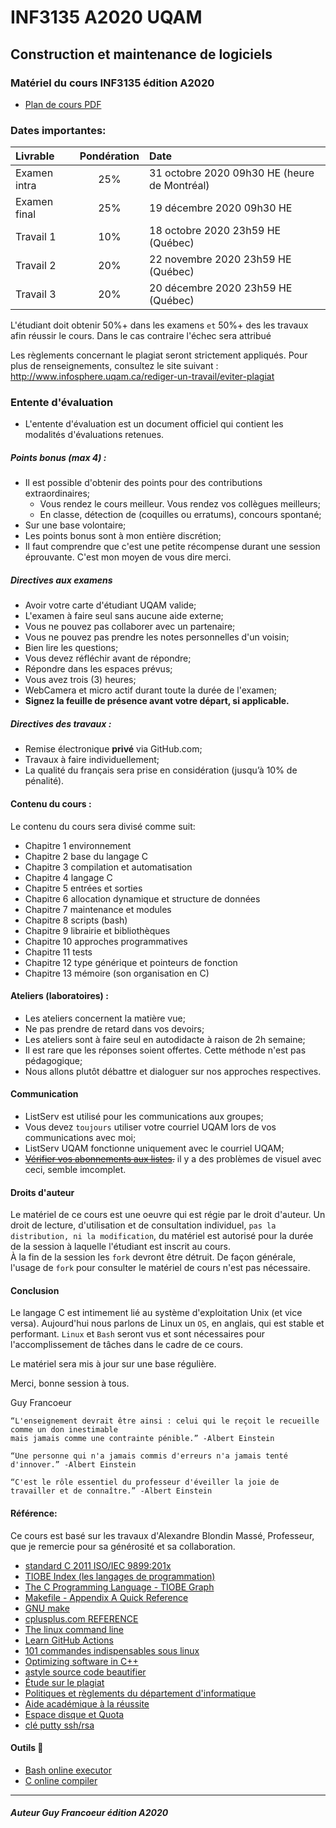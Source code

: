 # INF3135 A2020 UQAM

## Construction et maintenance de logiciels

### Matériel du cours INF3135 édition A2020

- [Plan de cours PDF](http://info.uqam.ca/plan_cours/Automne%202020/INF3135.pdf)

### Dates importantes:

 Livrable      | Pondération | Date                                        
 :------------- | :-----------: | :--------------------------------------------
 Examen intra | 25%   | 31 octobre 2020 09h30 HE (heure de Montréal)
 Examen final | 25%   | 19 décembre 2020 09h30 HE
 Travail 1    | 10%   | 18 octobre 2020 23h59 HE (Québec)
 Travail 2    | 20%   | 22 novembre 2020 23h59 HE (Québec)
 Travail 3    | 20%   | 20 décembre 2020 23h59 HE (Québec)

L'étudiant doit obtenir 50%+ dans les examens `et` 50%+ des les travaux afin réussir le cours. Dans le cas contraire l'échec sera attribué

Les règlements concernant le plagiat seront strictement appliqués. 
Pour plus de renseignements, consultez le site suivant : http://www.infosphere.uqam.ca/rediger-un-travail/eviter-plagiat

### Entente d'évaluation
 - L'entente d'évaluation est un document officiel qui contient les modalités d'évaluations retenues.

##### Points bonus (max 4) :
 + Il est possible d'obtenir des points pour des contributions extraordinaires;
   - Vous rendez le cours meilleur. Vous rendez vos collègues meilleurs;
   - En classe, détection de (coquilles ou erratums), concours spontané;
 + Sur une base volontaire;
 + Les points bonus sont à mon entière discrétion;
 + Il faut comprendre que c'est une petite récompense durant une session éprouvante. C'est mon moyen de vous dire merci.
 
##### Directives aux examens
 + Avoir votre carte d'étudiant UQAM valide;
 + L'examen à faire seul sans aucune aide externe;
 + Vous ne pouvez pas collaborer avec un partenaire;
 + Vous ne pouvez pas prendre les notes personnelles d'un voisin;
 + Bien lire les questions;
 + Vous devez réfléchir avant de répondre;
 + Répondre dans les espaces prévus;
 + Vous avez trois (3) heures;
 + WebCamera et micro actif durant toute la durée de l'examen;
 + **Signez la feuille de présence avant votre départ, si applicable.**

##### Directives des travaux :
 + Remise électronique **privé** via GitHub.com;
 + Travaux à faire individuellement;
 + La qualité du français sera prise en considération (jusqu’à 10% de pénalité).
 
#### Contenu du cours :
Le contenu du cours sera divisé comme suit:
- Chapitre 1 environnement
- Chapitre 2 base du langage C
- Chapitre 3 compilation et automatisation
- Chapitre 4 langage C
- Chapitre 5 entrées et sorties
- Chapitre 6 allocation dynamique et structure de données
- Chapitre 7 maintenance et modules
- Chapitre 8 scripts (bash)
- Chapitre 9 librairie et bibliothèques
- Chapitre 10 approches programmatives
- Chapitre 11 tests
- Chapitre 12 type générique et pointeurs de fonction
- Chapitre 13 mémoire (son organisation en C)

#### Ateliers (laboratoires) :
+ Les ateliers concernent la matière vue;
+ Ne pas prendre de retard dans vos devoirs;
+ Les ateliers sont à faire seul en autodidacte à raison de 2h semaine;
+ Il est rare que les réponses soient offertes. Cette méthode n'est pas pédagogique;
+ Nous allons plutôt débattre et dialoguer sur nos approches respectives.

#### Communication
 + ListServ est utilisé pour les communications aux groupes;
 + Vous devez `toujours` utiliser votre courriel UQAM lors de vos communications avec moi;
 + ListServ UQAM fonctionne uniquement avec le courriel UQAM;
 + ~~[Vérifier vos abonnements aux listes](https://listserv.uqam.ca).~~ il y a des problèmes de visuel avec ceci, semble imcomplet.

#### Droits d'auteur
Le matériel de ce cours est une oeuvre qui est régie par le droit d'auteur.  Un droit de lecture, d'utilisation et de consultation individuel, 
`pas la distribution, ni la modification`, du matériel est autorisé pour la durée de la session à laquelle l'étudiant est inscrit au cours.  
À la fin de la session les `fork` devront être détruit.  De façon générale, l'usage de `fork` pour consulter le matériel de cours n'est pas nécessaire.

#### Conclusion
Le langage C est intimement lié au système d'exploitation Unix (et vice versa).  Aujourd'hui nous 
parlons de Linux un `OS`, en anglais, qui est stable et performant.  `Linux` et `Bash` seront vus
et sont nécessaires pour l'accomplissement de tâches dans le cadre de ce cours.

Le matériel sera mis à jour sur une base régulière.

Merci, bonne session à tous.

Guy Francoeur


```
“L'enseignement devrait être ainsi : celui qui le reçoit le recueille comme un don inestimable 
mais jamais comme une contrainte pénible.” -Albert Einstein

“Une personne qui n'a jamais commis d'erreurs n'a jamais tenté d'innover.” -Albert Einstein

“C'est le rôle essentiel du professeur d'éveiller la joie de travailler et de connaître.” -Albert Einstein
```

#### Référence: 

Ce cours est basé sur les travaux d'Alexandre Blondin Massé, Professeur, que je remercie pour sa générosité et sa collaboration.

+ [standard C 2011 ISO/IEC 9899:201x](http://www.open-std.org/jtc1/sc22/wg14/www/docs/n1570.pdf)
+ [TIOBE Index (les langages de programmation)](https://www.tiobe.com/tiobe-index/ "Usage des langages de programmation")
+ [The C Programming Language - TIOBE Graph](https://www.tiobe.com/tiobe-index/c/ "Langage C")
+ [Makefile - Appendix A Quick Reference](https://www.gnu.org/software/make/manual/html_node/Quick-Reference.html#Quick-Reference)
+ [GNU make](https://www.gnu.org/software/make/manual/html_node/)
+ [cplusplus.com REFERENCE](http://www.cplusplus.com/reference/ "cplusplus.com REFERENCE")
+ [The linux command line](http://www.linuxcommand.org/tlcl.php "The linux command line")
+ [Learn GitHub Actions](https://docs.github.com/en/free-pro-team@latest/actions/learn-github-actions)
+ [101 commandes indispensables sous linux](https://buzut.fr/101-commandes-indispensables-sous-linux/ "101 commandes indispensables sous linux")
+ [Optimizing software in C++](https://www.agner.org/optimize/optimizing_cpp.pdf "référence pour le C++, niveau expert")
+ [astyle source code beautifier](https://sourceforge.net/projects/astyle/files/astyle/astyle%203.1/)
+ [Étude sur le plagiat](https://www.uqac.ca/plagiat/documents/crepuq_plagiat.pdf)
+ [Politiques et règlements du département d'informatique](http://info.uqam.ca/politiques/)
+ [Aide académique à la réussite](https://info.uqam.ca/aide/)
+ [Espace disque et Quota](https://wiki.uqam.ca/display/SWSI/Labunix#Labunix-Espacedisque/Quota)
+ [clé putty ssh/rsa](https://devops.ionos.com/tutorials/use-ssh-keys-with-putty-on-windows/)

#### Outils 🦊
+ [Bash online executor](https://www.tutorialspoint.com/execute_bash_online.php)
+ [C online compiler](https://www.onlinegdb.com/online_c_compiler)

----

##### Auteur Guy Francoeur édition A2020
